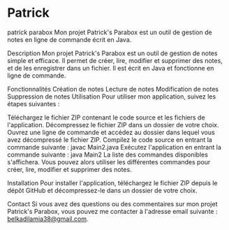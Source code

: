 # Patrick
patrick parabox
Mon projet Patrick's Parabox est un outil de gestion de notes en ligne de commande écrit en Java.

Description
Mon projet Patrick's Parabox est un outil de gestion de notes simple et efficace. Il permet de créer, lire, modifier et supprimer des notes, et de les enregistrer dans un fichier. Il est écrit en Java et fonctionne en ligne de commande.

Fonctionnalités
Création de notes
Lecture de notes
Modification de notes
Suppression de notes
Utilisation
Pour utiliser mon application, suivez les étapes suivantes :

Téléchargez le fichier ZIP contenant le code source et les fichiers de l'application.
Décompressez le fichier ZIP dans un dossier de votre choix.
Ouvrez une ligne de commande et accédez au dossier dans lequel vous avez décompressé le fichier ZIP.
Compilez le code source en entrant la commande suivante : javac Main2.java
Exécutez l'application en entrant la commande suivante : java Main2
La liste des commandes disponibles s'affichera. Vous pouvez alors utiliser les différentes commandes pour créer, lire, modifier et supprimer des notes.

Installation
Pour installer l'application, téléchargez le fichier ZIP depuis le dépôt GitHub et décompressez-le dans un dossier de votre choix.

Contact
Si vous avez des questions ou des commentaires sur mon projet Patrick's Parabox, vous pouvez me contacter à l'adresse email suivante : belkadilamia38@gmail.com.
